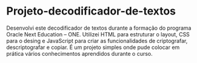 # Projeto-decodificador-de-textos
Desenvolvi este decodificador de textos durante a formação do programa Oracle Next Education – ONE.
Utilizei HTML para estruturar o layout, CSS para o desing e JavaScript para criar as funcionalidades de criptografar, descriptografar e copiar.
É um projeto simples onde pude colocar em prática vários conhecimentos aprendidos durante o curso.
